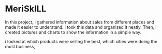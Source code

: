 # MeriSkILL
In this project, i gathered information about sales from different places and made it easier to understand. i took this data and organized it neatly. Then, i created pictures and charts to show the information in a simple way.

i looked at which products were selling the best, which cities were doing the most business, 





